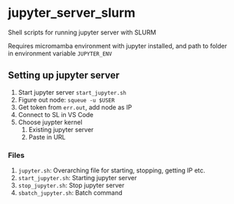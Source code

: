 # jupyter_server_slurm
Shell scripts for running jupyter server with SLURM

Requires micromamba environment with jupyter installed, and path to folder in environment variable `JUPYTER_ENV`

## Setting up jupyter server
1. Start jupyter server `start_jupyter.sh`
2. Figure out node: `squeue -u $USER`
3. Get token from `err.out`, add node as IP
4. Connect to SL in VS Code
5. Choose juypter kernel
    1. Existing jupyter server
    2. Paste in URL

### Files
1. `jupyter.sh`: Overarching file for starting, stopping, getting IP etc.
2. `start_jupyter.sh`: Starting jupyter server
3. `stop_jupyter.sh`: Stop jupyter server
4. `sbatch_jupyter.sh`: Batch command
